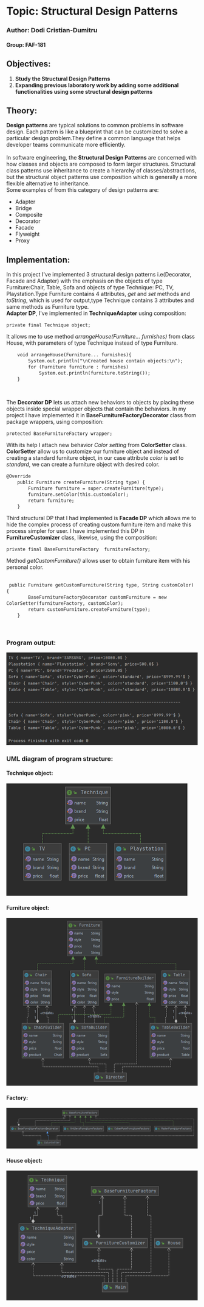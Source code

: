 # Topic: Structural Design Patterns
### Author: Dodi Cristian-Dumitru
#### Group: FAF-181
## Objectives:
1. **Study the Structural Design Patterns**<br>
2. **Expanding previous laboratory work by adding some additional functionalities using some structural design patterns**<br>

## Theory:
**Design patterns** are typical solutions to common problems
in software design. Each pattern is like a blueprint
that can be customized to solve a particular
design problem.They define a common language that helps developer teams
communicate more efficiently.<br>
<br>
In software engineering, the **Structural Design Patterns** are concerned with how classes and objects are composed
 to form larger structures.
 Structural class patterns use inheritance to create a hierarchy of classes/abstractions,
 but the structural object patterns use composition which is generally a more flexible alternative to inheritance.<br>
Some examples of from this category of design patterns are:<br>
- Adapter
- Bridge
- Composite
- Decorator
- Facade
- Flyweight
- Proxy

## Implementation:<br>
In this project I've implemented 3 structural design patterns i.e(Decorator, Facade and Adapter) with 
the emphasis on the objects of type Furniture:Chair, Table, Sofa and objects of type Technique:
PC, TV, Playstation.Type Furniture contains 4 attributes, *get* and *set* methods and *toString*, which is used 
for output,type Technique contains 3 attributes and same methods as Furniture type.<br>
**Adapter DP**, I've implemented in **TechniqueAdapter** using composition:
```
private final Technique object;
```
It allows me to use method _arrangeHouse(Furniture... furnishes)_ from class House, 
with parameters of type Technique instead of type Furniture.<br>

```
    void arrangeHouse(Furniture... furnishes){
        System.out.println("\nCreated house contain objects:\n");
        for (Furniture furniture : furnishes)
            System.out.println(furniture.toString());
    }
```
<br>

The __Decorator DP__  lets us attach new behaviors to objects by placing these objects inside special wrapper objects that contain the behaviors.
In my project I have implemented it in __BaseFurnitureFactoryDecorator__ class from package wrappers, using composition:
```
protected BaseFurnitureFactory wrapper;
```
With its help I attach new behavior _Color setting_ from __ColorSetter__ class.
__ColorSetter__ allow us to customize our furniture object and instead of creating a standard furniture object, in our case attribute _color_
is set to _standard_, we can create a furniture object with desired color.
<br>

```
@Override
    public Furniture createFurniture(String type) {
        Furniture furniture = super.createFurniture(type);
        furniture.setColor(this.customColor);
        return furniture;
    }
```

Third structural DP that I had implemented is **Facade DP** which allows me to hide the complex process of creating custom furniture item
and make this process simpler for user. I have implemented this DP in **FurnitureCustomizer** class, likewise, using the composition:
```
private final BaseFurnitureFactory  furnitureFactory;
```
Method *getCustomFurniture()* allows user to obtain furniture item with his personal color.

```

 public Furniture getCustomFurniture(String type, String customColor) {
        BaseFurnitureFactoryDecorator customFurniture = new ColorSetter(furnitureFactory, customColor);
        return customFurniture.createFurniture(type);
    }
```
<br>

### Program output:<br>
![Output](https://github.com/maximums/TMPS/blob/master/Lab2/img/output.png)
<br>
### UML diagram of program structure:
#### Technique object:
![Output](https://github.com/maximums/TMPS/blob/master/Lab2/img/tech.png)
<br>
#### Furniture object:
![Output](https://github.com/maximums/TMPS/blob/master/Lab2/img/furn.png)
<br>
#### Factory:
![Output](https://github.com/maximums/TMPS/blob/master/Lab2/img/factory.png)
<br>
#### House object:
![Output](https://github.com/maximums/TMPS/blob/master/Lab2/img/hz.png)